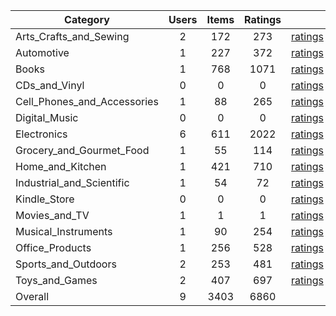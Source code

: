 | Category | Users | Items | Ratings |  |  |  | 
 |----------|:-----:|:-----:|:-----:|:-----:|:-----:|:-----:|
Arts_Crafts_and_Sewing | 2 | 172 | 273 | [ratings](https://ciir.cs.umass.edu/downloads/XMarket/FULL/ae/Arts_Crafts_and_Sewing/ratings_ae_Arts_Crafts_and_Sewing.txt.gz) | [reviews](https://ciir.cs.umass.edu/downloads/XMarket/FULL/ae/Arts_Crafts_and_Sewing/reviews_ae_Arts_Crafts_and_Sewing.json.gz) | [metadata](https://ciir.cs.umass.edu/downloads/XMarket/FULL/ae/Arts_Crafts_and_Sewing/metadata_ae_Arts_Crafts_and_Sewing.json.gz) |  
Automotive | 1 | 227 | 372 | [ratings](https://ciir.cs.umass.edu/downloads/XMarket/FULL/ae/Automotive/ratings_ae_Automotive.txt.gz) | [reviews](https://ciir.cs.umass.edu/downloads/XMarket/FULL/ae/Automotive/reviews_ae_Automotive.json.gz) | [metadata](https://ciir.cs.umass.edu/downloads/XMarket/FULL/ae/Automotive/metadata_ae_Automotive.json.gz) |  
Books | 1 | 768 | 1071 | [ratings](https://ciir.cs.umass.edu/downloads/XMarket/FULL/ae/Books/ratings_ae_Books.txt.gz) | [reviews](https://ciir.cs.umass.edu/downloads/XMarket/FULL/ae/Books/reviews_ae_Books.json.gz) | [metadata](https://ciir.cs.umass.edu/downloads/XMarket/FULL/ae/Books/metadata_ae_Books.json.gz) |  
CDs_and_Vinyl | 0 | 0 | 0 | [ratings](https://ciir.cs.umass.edu/downloads/XMarket/FULL/ae/CDs_and_Vinyl/ratings_ae_CDs_and_Vinyl.txt.gz) | [reviews](https://ciir.cs.umass.edu/downloads/XMarket/FULL/ae/CDs_and_Vinyl/reviews_ae_CDs_and_Vinyl.json.gz) | [metadata](https://ciir.cs.umass.edu/downloads/XMarket/FULL/ae/CDs_and_Vinyl/metadata_ae_CDs_and_Vinyl.json.gz) |  
Cell_Phones_and_Accessories | 1 | 88 | 265 | [ratings](https://ciir.cs.umass.edu/downloads/XMarket/FULL/ae/Cell_Phones_and_Accessories/ratings_ae_Cell_Phones_and_Accessories.txt.gz) | [reviews](https://ciir.cs.umass.edu/downloads/XMarket/FULL/ae/Cell_Phones_and_Accessories/reviews_ae_Cell_Phones_and_Accessories.json.gz) | [metadata](https://ciir.cs.umass.edu/downloads/XMarket/FULL/ae/Cell_Phones_and_Accessories/metadata_ae_Cell_Phones_and_Accessories.json.gz) |  
Digital_Music | 0 | 0 | 0 | [ratings](https://ciir.cs.umass.edu/downloads/XMarket/FULL/ae/Digital_Music/ratings_ae_Digital_Music.txt.gz) | [reviews](https://ciir.cs.umass.edu/downloads/XMarket/FULL/ae/Digital_Music/reviews_ae_Digital_Music.json.gz) | [metadata](https://ciir.cs.umass.edu/downloads/XMarket/FULL/ae/Digital_Music/metadata_ae_Digital_Music.json.gz) |  
Electronics | 6 | 611 | 2022 | [ratings](https://ciir.cs.umass.edu/downloads/XMarket/FULL/ae/Electronics/ratings_ae_Electronics.txt.gz) | [reviews](https://ciir.cs.umass.edu/downloads/XMarket/FULL/ae/Electronics/reviews_ae_Electronics.json.gz) | [metadata](https://ciir.cs.umass.edu/downloads/XMarket/FULL/ae/Electronics/metadata_ae_Electronics.json.gz) |  
Grocery_and_Gourmet_Food | 1 | 55 | 114 | [ratings](https://ciir.cs.umass.edu/downloads/XMarket/FULL/ae/Grocery_and_Gourmet_Food/ratings_ae_Grocery_and_Gourmet_Food.txt.gz) | [reviews](https://ciir.cs.umass.edu/downloads/XMarket/FULL/ae/Grocery_and_Gourmet_Food/reviews_ae_Grocery_and_Gourmet_Food.json.gz) | [metadata](https://ciir.cs.umass.edu/downloads/XMarket/FULL/ae/Grocery_and_Gourmet_Food/metadata_ae_Grocery_and_Gourmet_Food.json.gz) |  
Home_and_Kitchen | 1 | 421 | 710 | [ratings](https://ciir.cs.umass.edu/downloads/XMarket/FULL/ae/Home_and_Kitchen/ratings_ae_Home_and_Kitchen.txt.gz) | [reviews](https://ciir.cs.umass.edu/downloads/XMarket/FULL/ae/Home_and_Kitchen/reviews_ae_Home_and_Kitchen.json.gz) | [metadata](https://ciir.cs.umass.edu/downloads/XMarket/FULL/ae/Home_and_Kitchen/metadata_ae_Home_and_Kitchen.json.gz) |  
Industrial_and_Scientific | 1 | 54 | 72 | [ratings](https://ciir.cs.umass.edu/downloads/XMarket/FULL/ae/Industrial_and_Scientific/ratings_ae_Industrial_and_Scientific.txt.gz) | [reviews](https://ciir.cs.umass.edu/downloads/XMarket/FULL/ae/Industrial_and_Scientific/reviews_ae_Industrial_and_Scientific.json.gz) | [metadata](https://ciir.cs.umass.edu/downloads/XMarket/FULL/ae/Industrial_and_Scientific/metadata_ae_Industrial_and_Scientific.json.gz) |  
Kindle_Store | 0 | 0 | 0 | [ratings](https://ciir.cs.umass.edu/downloads/XMarket/FULL/ae/Kindle_Store/ratings_ae_Kindle_Store.txt.gz) | [reviews](https://ciir.cs.umass.edu/downloads/XMarket/FULL/ae/Kindle_Store/reviews_ae_Kindle_Store.json.gz) | [metadata](https://ciir.cs.umass.edu/downloads/XMarket/FULL/ae/Kindle_Store/metadata_ae_Kindle_Store.json.gz) |  
Movies_and_TV | 1 | 1 | 1 | [ratings](https://ciir.cs.umass.edu/downloads/XMarket/FULL/ae/Movies_and_TV/ratings_ae_Movies_and_TV.txt.gz) | [reviews](https://ciir.cs.umass.edu/downloads/XMarket/FULL/ae/Movies_and_TV/reviews_ae_Movies_and_TV.json.gz) | [metadata](https://ciir.cs.umass.edu/downloads/XMarket/FULL/ae/Movies_and_TV/metadata_ae_Movies_and_TV.json.gz) |  
Musical_Instruments | 1 | 90 | 254 | [ratings](https://ciir.cs.umass.edu/downloads/XMarket/FULL/ae/Musical_Instruments/ratings_ae_Musical_Instruments.txt.gz) | [reviews](https://ciir.cs.umass.edu/downloads/XMarket/FULL/ae/Musical_Instruments/reviews_ae_Musical_Instruments.json.gz) | [metadata](https://ciir.cs.umass.edu/downloads/XMarket/FULL/ae/Musical_Instruments/metadata_ae_Musical_Instruments.json.gz) |  
Office_Products | 1 | 256 | 528 | [ratings](https://ciir.cs.umass.edu/downloads/XMarket/FULL/ae/Office_Products/ratings_ae_Office_Products.txt.gz) | [reviews](https://ciir.cs.umass.edu/downloads/XMarket/FULL/ae/Office_Products/reviews_ae_Office_Products.json.gz) | [metadata](https://ciir.cs.umass.edu/downloads/XMarket/FULL/ae/Office_Products/metadata_ae_Office_Products.json.gz) |  
Sports_and_Outdoors | 2 | 253 | 481 | [ratings](https://ciir.cs.umass.edu/downloads/XMarket/FULL/ae/Sports_and_Outdoors/ratings_ae_Sports_and_Outdoors.txt.gz) | [reviews](https://ciir.cs.umass.edu/downloads/XMarket/FULL/ae/Sports_and_Outdoors/reviews_ae_Sports_and_Outdoors.json.gz) | [metadata](https://ciir.cs.umass.edu/downloads/XMarket/FULL/ae/Sports_and_Outdoors/metadata_ae_Sports_and_Outdoors.json.gz) |  
Toys_and_Games | 2 | 407 | 697 | [ratings](https://ciir.cs.umass.edu/downloads/XMarket/FULL/ae/Toys_and_Games/ratings_ae_Toys_and_Games.txt.gz) | [reviews](https://ciir.cs.umass.edu/downloads/XMarket/FULL/ae/Toys_and_Games/reviews_ae_Toys_and_Games.json.gz) | [metadata](https://ciir.cs.umass.edu/downloads/XMarket/FULL/ae/Toys_and_Games/metadata_ae_Toys_and_Games.json.gz) |  
Overall | 9 | 3403 | 6860 |  |  |  |

